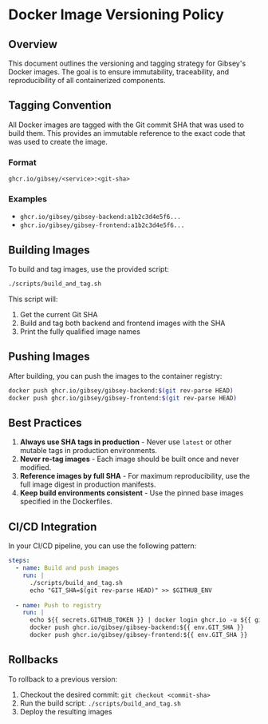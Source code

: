 # Docker Image Versioning Policy

## Overview

This document outlines the versioning and tagging strategy for Gibsey's Docker images. The goal is to ensure immutability, traceability, and reproducibility of all containerized components.

## Tagging Convention

All Docker images are tagged with the Git commit SHA that was used to build them. This provides an immutable reference to the exact code that was used to create the image.

### Format

```
ghcr.io/gibsey/<service>:<git-sha>
```

### Examples

- `ghcr.io/gibsey/gibsey-backend:a1b2c3d4e5f6...`
- `ghcr.io/gibsey/gibsey-frontend:a1b2c3d4e5f6...`

## Building Images

To build and tag images, use the provided script:

```bash
./scripts/build_and_tag.sh
```

This script will:
1. Get the current Git SHA
2. Build and tag both backend and frontend images with the SHA
3. Print the fully qualified image names

## Pushing Images

After building, you can push the images to the container registry:

```bash
docker push ghcr.io/gibsey/gibsey-backend:$(git rev-parse HEAD)
docker push ghcr.io/gibsey/gibsey-frontend:$(git rev-parse HEAD)
```

## Best Practices

1. **Always use SHA tags in production** - Never use `latest` or other mutable tags in production environments.
2. **Never re-tag images** - Each image should be built once and never modified.
3. **Reference images by full SHA** - For maximum reproducibility, use the full image digest in production manifests.
4. **Keep build environments consistent** - Use the pinned base images specified in the Dockerfiles.

## CI/CD Integration

In your CI/CD pipeline, you can use the following pattern:

```yaml
steps:
  - name: Build and push images
    run: |
      ./scripts/build_and_tag.sh
      echo "GIT_SHA=$(git rev-parse HEAD)" >> $GITHUB_ENV
    
  - name: Push to registry
    run: |
      echo ${{ secrets.GITHUB_TOKEN }} | docker login ghcr.io -u ${{ github.actor }} --password-stdin
      docker push ghcr.io/gibsey/gibsey-backend:${{ env.GIT_SHA }}
      docker push ghcr.io/gibsey/gibsey-frontend:${{ env.GIT_SHA }}
```

## Rollbacks

To rollback to a previous version:
1. Checkout the desired commit: `git checkout <commit-sha>`
2. Run the build script: `./scripts/build_and_tag.sh`
3. Deploy the resulting images
